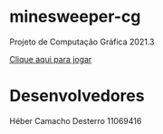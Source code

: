 # minesweeper-cg
Projeto de Computação Gráfica 2021.3

[Clique aqui para jogar](https://hebercamacho.github.io/minesweeper-cg/minesweeper)

# Desenvolvedores
Héber Camacho Desterro 11069416